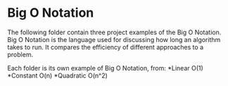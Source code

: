 # Big O Notation

The following folder contain three project examples of the Big O Notation.
Big O Notation is the language used for discussing how long an algorithm 
takes to run. It compares the efficiency of different approaches to a problem.

Each folder is its own example of Big O Notation, from:
*Linear O(1)
*Constant O(n)
*Quadratic O(n^2)